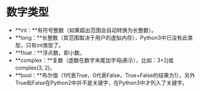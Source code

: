 # 数字类型

* **int：**有符号整数（如果超出范围会自动转换为长整数）。
* **long：**长整数（其范围取决于用户的虚拟内存），Python3中已没有此类型，只有int类型了。
* **float：**浮点数，即小数。
* **complex：**复数（虚数在数字末尾加字母j表示），比如：3+2j或complex\(3, 2\)。
* **bool：**布尔值（1代表True，0代表False，True+False的结果为1），另外True和False在Python2中并不是关键字，在Python3中才列入了关键字。




